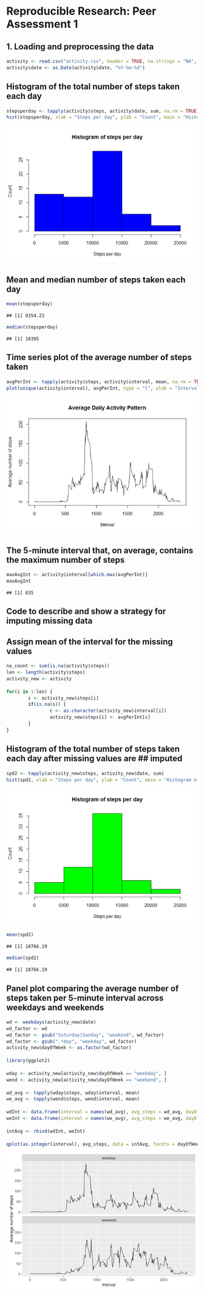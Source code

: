 # Reproducible Research: Peer Assessment 1


## 1. Loading and preprocessing the data

```r
activity <- read.csv("activity.csv", header = TRUE, na.strings = "NA", stringsAsFactors = FALSE)
activity$date <- as.Date(activity$date, "%Y-%m-%d")
```

## Histogram of the total number of steps taken each day

```r
stepsperday <- tapply(activity$steps, activity$date, sum, na.rm = TRUE)
hist(stepsperday, xlab = "Steps per day", ylab = "Count", main = "Histogram of steps per day", col = "blue")
```

![](PA1_template_files/figure-html/unnamed-chunk-2-1.png)

## Mean and median number of steps taken each day

```r
mean(stepsperday)
```

```
## [1] 9354.23
```

```r
median(stepsperday)
```

```
## [1] 10395
```

## Time series plot of the average number of steps taken

```r
avgPerInt <- tapply(activity$steps, activity$interval, mean, na.rm = TRUE)
plot(unique(activity$interval), avgPerInt, type = "l", xlab = "Interval", ylab = "Average number of steps", main = "Average Daily Activity Pattern")
```

![](PA1_template_files/figure-html/unnamed-chunk-4-1.png)

## The 5-minute interval that, on average, contains the maximum number of steps

```r
maxAvgInt <- activity$interval[which.max(avgPerInt)]
maxAvgInt
```

```
## [1] 835
```

## Code to describe and show a strategy for imputing missing data
## Assign mean of the interval for the missing values

```r
na_count <- sum(is.na(activity$steps))
len <- length(activity$steps)
activity_new <- activity

for(i in 1:len) {
        s <- activity_new$steps[i]
        if(is.na(s)) {
                c <- as.character(activity_new$interval[i])
                activity_new$steps[i] <- avgPerInt[c]
        }
}
```

## Histogram of the total number of steps taken each day after missing values are ## imputed

```r
spd2 <- tapply(activity_new$steps, activity_new$date, sum)
hist(spd2, xlab = "Steps per day", ylab = "Count", main = "Histogram of steps per day", col = "green")
```

![](PA1_template_files/figure-html/unnamed-chunk-7-1.png)

```r
mean(spd2)
```

```
## [1] 10766.19
```

```r
median(spd2)
```

```
## [1] 10766.19
```

## Panel plot comparing the average number of steps taken per 5-minute interval across weekdays and weekends

```r
wd <- weekdays(activity_new$date)
wd_factor <- wd
wd_factor <- gsub("Saturday|Sunday", "weekend", wd_factor)
wd_factor <- gsub(".*day", "weekday", wd_factor)
activity_new$dayOfWeek <- as.factor(wd_factor)

library(ggplot2)

wday <- activity_new[activity_new$dayOfWeek == "weekday", ]
wend <- activity_new[activity_new$dayOfWeek == "weekend", ]

wd_avg <- tapply(wday$steps, wday$interval, mean)
we_avg <- tapply(wend$steps, wend$interval, mean)

wdInt <- data.frame(interval = names(wd_avg), avg_steps = wd_avg, dayOfWeek = rep("weekday", length(wd_avg)))
weInt <- data.frame(interval = names(we_avg), avg_steps = we_avg, dayOfWeek = rep("weekend", length(we_avg)))

intAvg <- rbind(wdInt, weInt)

qplot(as.integer(interval), avg_steps, data = intAvg, facets = dayOfWeek~., geom="line", xlab = "Interval", ylab = "Average number of steps")
```

![](PA1_template_files/figure-html/unnamed-chunk-8-1.png)
